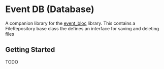 # Event DB (Database)

A companion library for the [event_bloc](https://pub.dev/packages/event_bloc) library. This contains a FileRepository base class the defines an interface for saving and deleting files

## Getting Started

TODO
